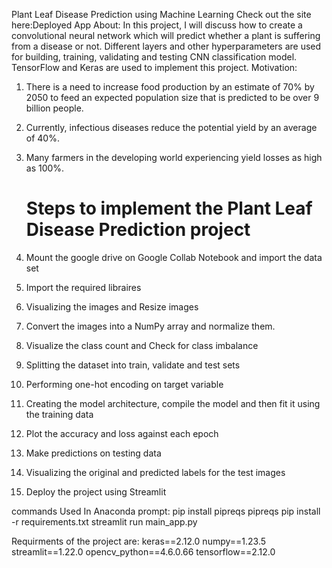 Plant Leaf Disease Prediction using Machine Learning 
Check out the site here:Deployed App
About:
In this project, I will discuss how to create a convolutional neural network which will predict whether a plant is suffering from a disease or not. 
Different layers and other hyperparameters are used for building, training, validating and testing CNN classification model. 
TensorFlow and Keras are used to implement this project. 
Motivation:
1. There is a need to increase food production by an estimate of 70% by 2050 to feed an expected population size that is predicted to be over 9 billion people. 
2. Currently, infectious diseases reduce the potential yield by an average of 40%.
3. Many farmers in the developing world experiencing yield losses as high as 100%.
   
    # Steps to implement the Plant Leaf Disease Prediction project
1. Mount the google drive on Google Collab Notebook and import the data set
2. Import the required libraires
3. Visualizing the images and Resize images
4. Convert the images into a NumPy array and normalize them. 
5. Visualize the class count and Check for class imbalance 
6. Splitting the dataset into train, validate and test sets
7. Performing one-hot encoding on target variable
8. Creating the model architecture, compile the model and then fit it using the training data
9. Plot the accuracy and loss against each epoch
10. Make predictions on testing data 
11. Visualizing the original and predicted labels for the test images
12. Deploy the project using Streamlit 

commands Used In Anaconda prompt:
pip install pipreqs
pipreqs
pip install -r requirements.txt
streamlit run main_app.py

Requirments of the project are:
keras==2.12.0
numpy==1.23.5
streamlit==1.22.0
opencv_python==4.6.0.66
tensorflow==2.12.0

